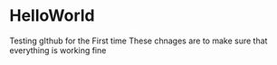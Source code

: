 # HelloWorld
Testing gIthub for the First time
These chnages are to make sure that everything is working fine
